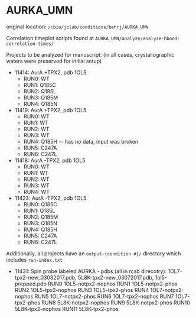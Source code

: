 # AURKA_UMN
original location: `/cbio/jclab/conditions/behrj/AURKA_UMN`

Correlation timeplot scripts found at `AURKA_UMN/analyze/analyze-hbond-correlation-times/`

Projects to be analyzed for manuscript:
(in all cases, crystallographic waters were preserved for initial setup)
* 11414: AurA +TPX2, pdb 1OL5
  * RUN0: WT
  * RUN1: Q185C
  * RUN2: Q185L
  * RUN3: Q185M
  * RUN4: Q185N
* 11419: AurA +TPX2, pdb 1OL5
  * RUN0: WT
  * RUN1: WT
  * RUN2: WT
  * RUN3: WT
  * RUN4: Q185H -- has no data, input was broken
  * RUN5: C247A
  * RUN6: C247L
* 11418: AurA -TPX2, pdb 1OL5
  * RUN0: WT
  * RUN1: WT
  * RUN2: WT
  * RUN3: WT
  * RUN4: WT
* 11423: AurA -TPX2, pdb 1OL5
  * RUN0: Q185C
  * RUN1: Q185L
  * RUN2: Q185M
  * RUN3: Q185N
  * RUN4: Q185H
  * RUN5: C247A
  * RUN6: C247L
  
Additionally, all projects have an `output-{condition #}/` directory which includes `run-index.txt`

* 11431: Spin probe labeled AURKA -  pdbs (all in rcsb direcotry): 1OL7-tpx2-new_03082017.pdb, 5L8K-tpx2-new_03072017.pdb, 1ol5-prepped.pdb
RUN0 1OL5-notpx2-nophos
RUN1 1OL5-notpx2-phos
RUN2 1OL5-tpx2-nophos
RUN3 1OL5-tpx2-phos
RUN4 1OL7-notpx2-nophos
RUN5 1OL7-notpx2-phos
RUN6 1OL7-tpx2-nophos
RUN7 1OL7-tpx2-phos
RUN8 5L8K-notpx2-nophos
RUN9  5L8K-notpx2-phos
RUN10 5L8K-tpx2-nophos
RUN11 5L8K-tpx2-phos
